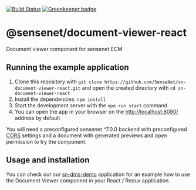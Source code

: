 [![Build Status](https://travis-ci.org/SenseNet/sn-document-viewer-react.svg?branch=master)](https://travis-ci.org/SenseNet/sn-document-viewer-react)
[![Greenkeeper badge](https://badges.greenkeeper.io/SenseNet/sn-document-viewer-react.svg)](https://greenkeeper.io/)


# @sensenet/document-viewer-react

Document viewer component for sensenet ECM

## Running the example application

1. Clone this repository with ``git clone https://github.com/SenseNet/sn-document-viewer-react.git`` and open the created directory with ``cd sn-document-viewer-react``
1. Install the dependencies: ``npm install``
1. Start the development server with the ``npm run start`` command
1. You can open the app in your browser on the [http://localhost:8080/](http://localhost:8080/) address by default

You will need a preconfigured sensenet ^7.0.0 backend with preconfigured [CORS](https://community.sensenet.com/docs/cors/) settings and a document with generated previews and *open* permission to try the component.

## Usage and installation

You can check out our [sn-dms-demo](https://github.com/SenseNet/sn-dms-demo) application for an example how to use the Document Viewer component in your React / Redux application.
